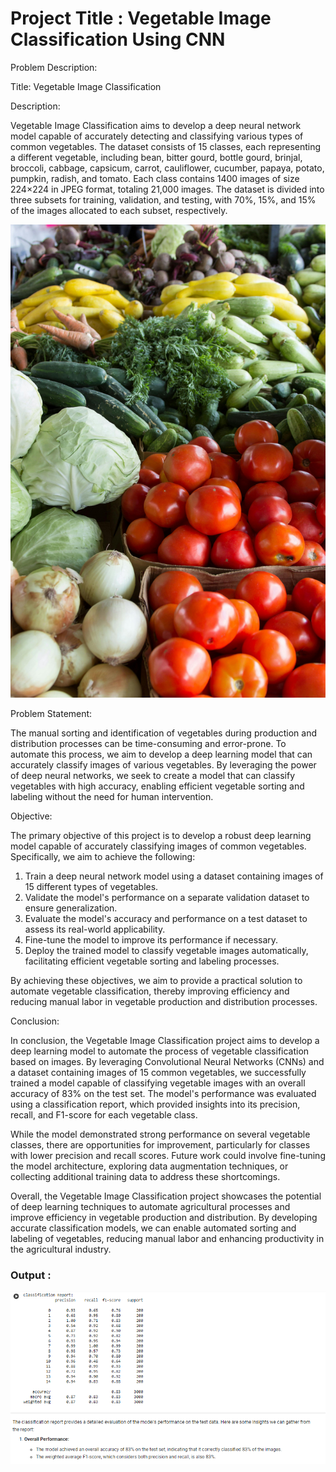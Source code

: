 # **Project Title : Vegetable Image Classification Using CNN**

Problem Description:

Title: Vegetable Image Classification

Description:

Vegetable Image Classification aims to develop a deep neural network model capable of accurately detecting and classifying various types of common vegetables. The dataset consists of 15 classes, each representing a different vegetable, including bean, bitter gourd, bottle gourd, brinjal, broccoli, cabbage, capsicum, carrot, cauliflower, cucumber, papaya, potato, pumpkin, radish, and tomato. Each class contains 1400 images of size 224×224 in JPEG format, totaling 21,000 images. The dataset is divided into three subsets for training, validation, and testing, with 70%, 15%, and 15% of the images allocated to each subset, respectively.

![Alt text](https://raw.githubusercontent.com/raviatkumar/Vegetable-Image-Classification/main/Image/vegetables.jpg)

Problem Statement:

The manual sorting and identification of vegetables during production and distribution processes can be time-consuming and error-prone. To automate this process, we aim to develop a deep learning model that can accurately classify images of various vegetables. By leveraging the power of deep neural networks, we seek to create a model that can classify vegetables with high accuracy, enabling efficient vegetable sorting and labeling without the need for human intervention.

Objective:

The primary objective of this project is to develop a robust deep learning model capable of accurately classifying images of common vegetables. Specifically, we aim to achieve the following:

1. Train a deep neural network model using a dataset containing images of 15 different types of vegetables.
2. Validate the model's performance on a separate validation dataset to ensure generalization.
3. Evaluate the model's accuracy and performance on a test dataset to assess its real-world applicability.
4. Fine-tune the model to improve its performance if necessary.
5. Deploy the trained model to classify vegetable images automatically, facilitating efficient vegetable sorting and labeling processes.

By achieving these objectives, we aim to provide a practical solution to automate vegetable classification, thereby improving efficiency and reducing manual labor in vegetable production and distribution processes.

Conclusion:

In conclusion, the Vegetable Image Classification project aims to develop a deep learning model to automate the process of vegetable classification based on images. By leveraging Convolutional Neural Networks (CNNs) and a dataset containing images of 15 common vegetables, we successfully trained a model capable of classifying vegetable images with an overall accuracy of 83% on the test set. The model's performance was evaluated using a classification report, which provided insights into its precision, recall, and F1-score for each vegetable class.

While the model demonstrated strong performance on several vegetable classes, there are opportunities for improvement, particularly for classes with lower precision and recall scores. Future work could involve fine-tuning the model architecture, exploring data augmentation techniques, or collecting additional training data to address these shortcomings.

Overall, the Vegetable Image Classification project showcases the potential of deep learning techniques to automate agricultural processes and improve efficiency in vegetable production and distribution. By developing accurate classification models, we can enable automated sorting and labeling of vegetables, reducing manual labor and enhancing productivity in the agricultural industry.

### Output :

![Alt text](https://raw.githubusercontent.com/raviatkumar/Vegetable-Image-Classification/main/output/output.PNG)

